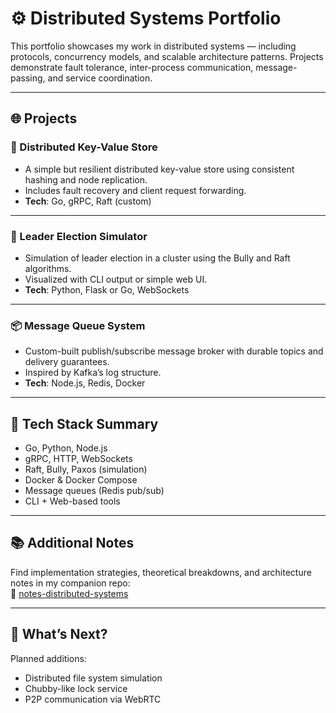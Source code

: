 # ⚙️ Distributed Systems Portfolio

This portfolio showcases my work in distributed systems — including protocols, concurrency models, and scalable architecture patterns. Projects demonstrate fault tolerance, inter-process communication, message-passing, and service coordination.

---

## 🌐 Projects

### 🔁 Distributed Key-Value Store
- A simple but resilient distributed key-value store using consistent hashing and node replication.
- Includes fault recovery and client request forwarding.
- **Tech**: Go, gRPC, Raft (custom)

---

### 👥 Leader Election Simulator
- Simulation of leader election in a cluster using the Bully and Raft algorithms.
- Visualized with CLI output or simple web UI.
- **Tech**: Python, Flask or Go, WebSockets

---

### 📦 Message Queue System
- Custom-built publish/subscribe message broker with durable topics and delivery guarantees.
- Inspired by Kafka’s log structure.
- **Tech**: Node.js, Redis, Docker

---

## 🧰 Tech Stack Summary

- Go, Python, Node.js
- gRPC, HTTP, WebSockets
- Raft, Bully, Paxos (simulation)
- Docker & Docker Compose
- Message queues (Redis pub/sub)
- CLI + Web-based tools

---

## 📚 Additional Notes

Find implementation strategies, theoretical breakdowns, and architecture notes in my companion repo:  
📘 [notes-distributed-systems](https://github.com/thelightbringer/notes-distributed-systems)

---

## 📌 What’s Next?

Planned additions:
- Distributed file system simulation
- Chubby-like lock service
- P2P communication via WebRTC
